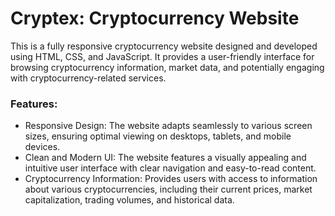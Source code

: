 # Cryptex: Cryptocurrency Website

This is a fully responsive cryptocurrency website designed and developed using HTML, CSS, and JavaScript. It provides a user-friendly interface for browsing cryptocurrency information, market data, and potentially engaging with cryptocurrency-related services.

### Features:

- Responsive Design: The website adapts seamlessly to various screen sizes, ensuring optimal viewing on desktops, tablets, and mobile devices.
- Clean and Modern UI: The website features a visually appealing and intuitive user interface with clear navigation and easy-to-read content.
- Cryptocurrency Information: Provides users with access to information about various cryptocurrencies, including their current prices, market capitalization, trading volumes, and historical data.
